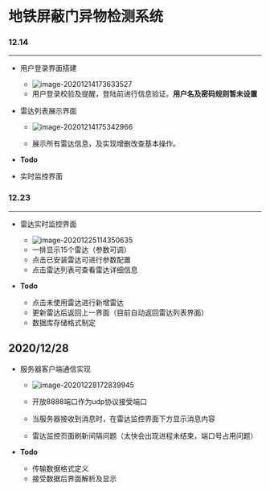 # 地铁屏蔽门异物检测系统
### 12.14
----------
  - 用户登录界面搭建
      - ![image-20201214173633527](D:\IdeaProjects\SpringMVC\img\image-20201214173633527.png)
      - 用户登录校验及提醒，登陆前进行信息验证。**用户名及密码规则暂未设置**

- 雷达列表展示界面

  - ![image-20201214175342966](D:\IdeaProjects\SpringMVC\img\image-20201214175342966.png)

  - 展示所有雷达信息，及实现增删改查基本操作。

- **Todo**
- 实时监控界面

### 12.23

---

- 雷达实时监控界面

  - ![image-20201225114350635](D:\IdeaProjects\SpringMVC\img\image-20201225114350635.png)
  - 一排显示15个雷达（参数可调）
  - 点击已安装雷达可进行参数配置
  - 点击雷达列表可查看雷达详细信息

- **Todo**

  - 点击未使用雷达进行新增雷达
  - 更新雷达后返回上一界面（目前自动返回雷达列表界面）
  - 数据库存储格式制定
  
  

## 2020/12/28

- 服务器客户端通信实现

  - ![image-20201228172839945](D:\IdeaProjects\SpringMVC\img\image-20201228172839945.png)

  - 开放8888端口作为udp协议接受端口
  - 当服务器接收到消息时，在雷达监控界面下方显示消息内容
  - 雷达监控页面刷新间隔问题（太快会出现进程未结束，端口号占用问题）

- **Todo**

  - 传输数据格式定义
  - 接受数据后界面解析及显示